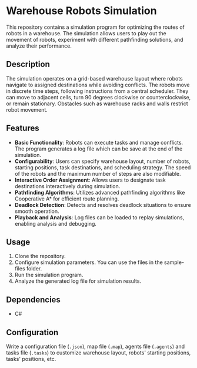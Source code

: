 # Warehouse Robots Simulation

This repository contains a simulation program for optimizing the routes of robots in a warehouse. The simulation allows users to play out the movement of robots, experiment with different pathfinding solutions, and analyze their performance.

## Description
The simulation operates on a grid-based warehouse layout where robots navigate to assigned destinations while avoiding conflicts. The robots move in discrete time steps, following instructions from a central scheduler. They can move to adjacent cells, turn 90 degrees clockwise or counterclockwise, or remain stationary. Obstacles such as warehouse racks and walls restrict robot movement.

## Features
- **Basic Functionality**: Robots can execute tasks and manage conflicts. The program generates a log file which can be save at the end of the simulation.
- **Configurability**: Users can specify warehouse layout, number of robots, starting positions, task destinations, and scheduling strategy. The speed of the robots and the maximum number of steps are also modifiable.
- **Interactive Order Assignment**: Allows users to designate task destinations interactively during simulation.
- **Pathfinding Algorithms**: Utilizes advanced pathfinding algorithms like Cooperative A* for efficient route planning.
- **Deadlock Detection**: Detects and resolves deadlock situations to ensure smooth operation.
- **Playback and Analysis**: Log files can be loaded to replay simulations, enabling analysis and debugging.

## Usage
1. Clone the repository.
2. Configure simulation parameters. You can use the files in the sample-files folder.
3. Run the simulation program.
4. Analyze the generated log file for simulation results.


## Dependencies
- C#

## Configuration
Write a configuration file (`.json`), map file (`.map`), agents file (`.agents`) and tasks file (`.tasks`) to customize warehouse layout, robots' starting positions, tasks' positions, etc.
